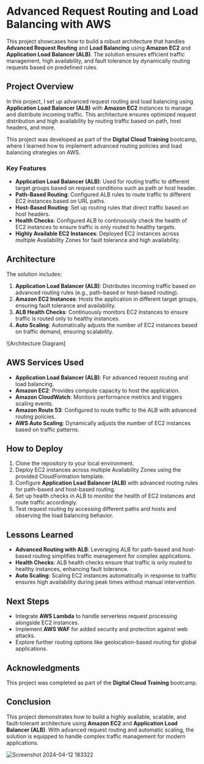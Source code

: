 
# Advanced Request Routing and Load Balancing with AWS

This project showcases how to build a robust architecture that handles **Advanced Request Routing** and **Load Balancing** using **Amazon EC2** and **Application Load Balancer (ALB)**. The solution ensures efficient traffic management, high availability, and fault tolerance by dynamically routing requests based on predefined rules.

## Project Overview

In this project, I set up advanced request routing and load balancing using **Application Load Balancer (ALB)** with **Amazon EC2** instances to manage and distribute incoming traffic. This architecture ensures optimized request distribution and high availability by routing traffic based on path, host headers, and more.

This project was developed as part of the **Digital Cloud Training** bootcamp, where I learned how to implement advanced routing policies and load balancing strategies on AWS.

### Key Features
- **Application Load Balancer (ALB)**: Used for routing traffic to different target groups based on request conditions such as path or host header.
- **Path-Based Routing**: Configured ALB rules to route traffic to different EC2 instances based on URL paths.
- **Host-Based Routing**: Set up routing rules that direct traffic based on host headers.
- **Health Checks**: Configured ALB to continuously check the health of EC2 instances to ensure traffic is only routed to healthy targets.
- **Highly Available EC2 Instances**: Deployed EC2 instances across multiple Availability Zones for fault tolerance and high availability.

## Architecture

The solution includes:
1. **Application Load Balancer (ALB)**: Distributes incoming traffic based on advanced routing rules (e.g., path-based or host-based routing).
2. **Amazon EC2 Instances**: Hosts the application in different target groups, ensuring fault tolerance and availability.
3. **ALB Health Checks**: Continuously monitors EC2 instances to ensure traffic is routed only to healthy instances.
4. **Auto Scaling**: Automatically adjusts the number of EC2 instances based on traffic demand, ensuring scalability.

![Architecture Diagram]

## AWS Services Used
- **Application Load Balancer (ALB)**: For advanced request routing and load balancing.
- **Amazon EC2**: Provides compute capacity to host the application.
- **Amazon CloudWatch**: Monitors performance metrics and triggers scaling events.
- **Amazon Route 53**: Configured to route traffic to the ALB with advanced routing policies.
- **AWS Auto Scaling**: Dynamically adjusts the number of EC2 instances based on traffic patterns.

## How to Deploy
1. Clone the repository to your local environment.
2. Deploy EC2 instances across multiple Availability Zones using the provided CloudFormation template.
3. Configure **Application Load Balancer (ALB)** with advanced routing rules for path-based and host-based routing.
4. Set up health checks in ALB to monitor the health of EC2 instances and route traffic accordingly.
5. Test request routing by accessing different paths and hosts and observing the load balancing behavior.

## Lessons Learned
- **Advanced Routing with ALB**: Leveraging ALB for path-based and host-based routing simplifies traffic management for complex applications.
- **Health Checks**: ALB health checks ensure that traffic is only routed to healthy instances, enhancing fault tolerance.
- **Auto Scaling**: Scaling EC2 instances automatically in response to traffic ensures high availability during peak times without manual intervention.

## Next Steps
- Integrate **AWS Lambda** to handle serverless request processing alongside EC2 instances.
- Implement **AWS WAF** for added security and protection against web attacks.
- Explore further routing options like geolocation-based routing for global applications.

## Acknowledgments

This project was completed as part of the **Digital Cloud Training** bootcamp. 

## Conclusion

This project demonstrates how to build a highly available, scalable, and fault-tolerant architecture using **Amazon EC2** and **Application Load Balancer (ALB)**. With advanced request routing and automatic scaling, the solution is equipped to handle complex traffic management for modern applications.

![Screenshot 2024-04-12 183322](https://github.com/user-attachments/assets/9cfea3d4-8007-44da-855b-42812d0eab46)
